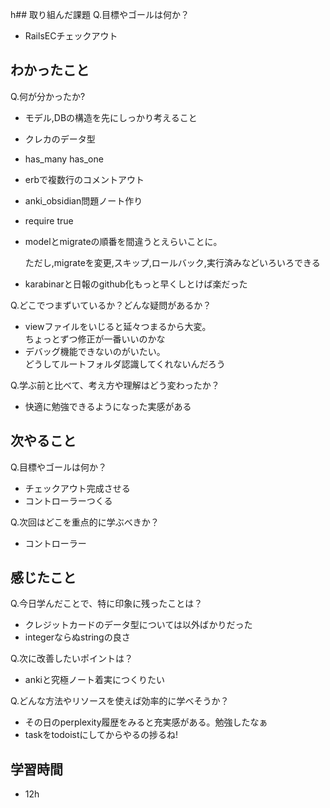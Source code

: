 h## 取り組んだ課題
Q.目標やゴールは何か？  
+ RailsECチェックアウト


## わかったこと
Q.何が分かったか?  
+ モデル,DBの構造を先にしっかり考えること
+ クレカのデータ型
+ has_many has_one
+ erbで複数行のコメントアウト
+ anki_obsidian問題ノート作り
+ require true
+ modelとmigrateの順番を間違うとえらいことに。

  ただし,migrateを変更,スキップ,ロールバック,実行済みなどいろいろできる
+ karabinarと日報のgithub化もっと早くしとけば楽だった


Q.どこでつまずいているか？どんな疑問があるか？
+ viewファイルをいじると延々つまるから大変。  
  ちょっとずつ修正が一番いいのかな
+ デバッグ機能できないのがいたい。  
どうしてルートフォルダ認識してくれないんだろう


Q.学ぶ前と比べて、考え方や理解はどう変わったか？
+ 快適に勉強できるようになった実感がある


## 次やること
Q.目標やゴールは何か？  
+ チェックアウト完成させる
+ コントローラーつくる


Q.次回はどこを重点的に学ぶべきか？  
+ コントローラー


## 感じたこと
Q.今日学んだことで、特に印象に残ったことは？  
+ クレジットカードのデータ型については以外ばかりだった
+ integerならぬstringの良さ


Q.次に改善したいポイントは？  
+ ankiと究極ノート着実につくりたい


Q.どんな方法やリソースを使えば効率的に学べそうか？
+ その日のperplexity履歴をみると充実感がある。勉強したなぁ
+ taskをtodoistにしてからやるの捗るね!


## 学習時間
+ 12h
